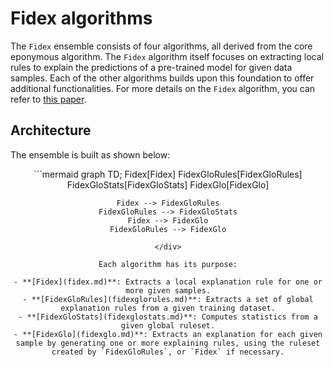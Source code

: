 # Fidex algorithms

The `Fidex` ensemble consists of four algorithms, all derived from the core eponymous algorithm. The `Fidex` algorithm itself focuses on extracting local rules to explain the predictions of a pre-trained model for given data samples. Each of the other algorithms builds upon this foundation to offer additional functionalities. For more details on the `Fidex` algorithm, you can refer to [this paper](../../references.md#fidex-an-algorithm-for-the-explainability-of-ensembles-and-svms).


## Architecture

The ensemble is built as shown below:

<div align="center">
```mermaid
graph TD;
    Fidex[Fidex] 
    FidexGloRules[FidexGloRules] 
    FidexGloStats[FidexGloStats] 
    FidexGlo[FidexGlo]
    
    Fidex --> FidexGloRules
    FidexGloRules --> FidexGloStats
    Fidex --> FidexGlo
    FidexGloRules --> FidexGlo
```
</div>

Each algorithm has its purpose:

- **[Fidex](fidex.md)**: Extracts a local explanation rule for one or more given samples.
- **[FidexGloRules](fidexglorules.md)**: Extracts a set of global explanation rules from a given training dataset.
- **[FidexGloStats](fidexglostats.md)**: Computes statistics from a given global ruleset.
- **[FidexGlo](fidexglo.md)**: Extracts an explanation for each given sample by generating one or more explaining rules, using the ruleset created by `FidexGloRules`, or `Fidex` if necessary.